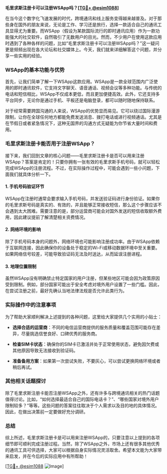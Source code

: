 **毛里求斯注册卡可以注册WSApp吗？[[TG💪+ @esim1088](https://t.me/s/esim1088)]**

在当今这个数字化飞速发展的时代，跨境通讯和线上服务变得越来越普及。对于那些身在国外的朋友来说，无论是工作、学习还是旅行，选择一款适合自己的通讯工具显得尤为重要。而WSApp（假设为某款国际流行的即时通讯应用）作为一款功能强大的社交软件，自然吸引了无数用户的目光。然而，不少用户在使用这款应用时遇到了各种各样的问题，比如“毛里求斯注册卡可以注册WSApp吗？”这一疑问更是频频出现在各大论坛和社交媒体上。今天，我们就来详细解答这个问题，并分享一些实用的经验。

### WSApp的基本功能与优势

首先，让我们简单了解一下WSApp这款应用。WSApp是一款全球范围内广泛使用的即时通讯软件，它支持文字聊天、语音通话、视频会议等多种功能。与传统的电话和短信相比，WSApp不仅成本更低，而且更加便捷高效。此外，它还支持多平台同步，无论你是通过手机、平板还是电脑登录，都可以随时随地保持联系。

对于经常需要跨国沟通的人来说，WSApp的优势显而易见。它可以绕过国际漫游限制，让你在全球任何地方都能免费发送消息、拨打电话或进行视频通话。尤其是在节假日或者紧急情况下，这种无国界的沟通方式无疑能为你节省大量时间和费用。

### 毛里求斯注册卡能否用于注册WSApp？

接下来，我们回到文章的核心问题——毛里求斯注册卡是否可以用来注册WSApp？答案是肯定的！只要你拥有一张有效的毛里求斯手机号码，就可以轻松完成WSApp的注册流程。不过，在实际操作过程中，可能会遇到一些小问题，下面我们就具体分析一下。

#### 1. 手机号码验证环节

WSApp在注册时通常会要求输入手机号码，并发送验证码进行身份验证。如果你的毛里求斯号码是真实的、有效的，并且能够正常接收短信，那么这个步骤应该不会遇到太大困难。需要注意的是，部分运营商可能会对国外发送的短信收取额外费用，因此建议提前了解清楚相关资费情况。

#### 2. 网络环境的影响

除了手机号码本身的问题外，网络环境也可能影响注册成功率。由于WSApp依赖于互联网连接，因此确保你的设备处于稳定的Wi-Fi或移动数据环境中至关重要。如果网络信号较差，可能导致验证码无法及时送达，从而延误注册进程。

#### 3. 地理位置限制

虽然WSApp没有明确禁止特定国家的用户注册，但某些地区可能会因为政策原因受到限制。例如，部分国家可能出于安全考虑对境外用户设置了一些门槛。因此，在尝试注册之前，最好先确认当地法律法规是否允许此类行为。

### 实际操作中的注意事项

为了帮助大家顺利解决上述提到的各种问题，这里给大家提供几个实用的小贴士：

- **选择合适的运营商**：不同的电信运营商提供的服务质量和覆盖范围可能存在差异，尽量挑选信誉良好、口碑优秀的服务商。
  
- **检查SIM卡状态**：确保你的SIM卡已激活并处于正常使用状态，避免因欠费或其他原因导致无法接收到验证码。

- **准备备用方案**：如果第一次尝试失败，不要灰心，可以尝试更换网络环境或者稍后再试。

### 其他相关话题探讨

除了毛里求斯注册卡能否注册WSApp之外，还有许多与跨境通讯相关的热门话题值得讨论。比如，“如何选择最适合自己的国际电话卡？”、“哪些国家对境外用户限制较多？”等等。这些问题的答案往往取决于个人需求以及目的地的具体情况。因此，在做出决策前一定要做好充分调研。

### 总结

综上所述，毛里求斯注册卡是可以用来注册WSApp的，只要注意以上提到的各项细节即可顺利完成注册过程。当然，除了WSApp之外，市场上还有很多其他优秀的通讯工具可供选择，大家可以根据自身实际情况灵活取舍。希望本文能为大家带来启发，并在今后的实际应用中有所帮助！

[[TG💪+ @esim1088](https://t.me/s/esim1088) ![Image](https://i.postimg.cc/4NQfJmqS/Snipaste-2025-05-13-00-14-12.png)]